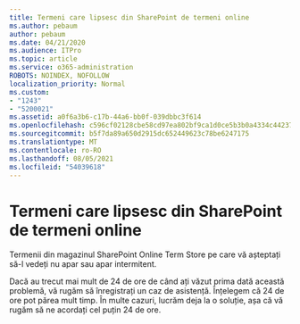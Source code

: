 ```yaml
---
title: Termeni care lipsesc din SharePoint de termeni online
ms.author: pebaum
author: pebaum
ms.date: 04/21/2020
ms.audience: ITPro
ms.topic: article
ms.service: o365-administration
ROBOTS: NOINDEX, NOFOLLOW
localization_priority: Normal
ms.custom:
- "1243"
- "5200021"
ms.assetid: a0f6a3b6-c17b-44a6-bb0f-039dbbc3f614
ms.openlocfilehash: c596cf02128cbe58cd97ea802bf9ca1d0ce5b3b0a4334c4423754d86661c525a
ms.sourcegitcommit: b5f7da89a650d2915dc652449623c78be6247175
ms.translationtype: MT
ms.contentlocale: ro-RO
ms.lasthandoff: 08/05/2021
ms.locfileid: "54039618"
---
```

# <a name="terms-missing-from-sharepoint-online-term-store"></a>Termeni care lipsesc din SharePoint de termeni online

Termenii din magazinul SharePoint Online Term Store pe care vă așteptați să-l vedeți nu apar sau apar intermitent.
  
Dacă au trecut mai mult de 24 de ore de când ați văzut prima dată această problemă, vă rugăm să înregistrați un caz de asistență. Înțelegem că 24 de ore pot părea mult timp. În multe cazuri, lucrăm deja la o soluție, așa că vă rugăm să ne acordați cel puțin 24 de ore.
  